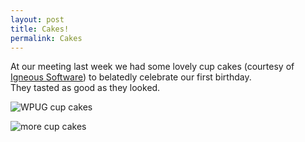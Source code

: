 ```yaml
---
layout: post
title: Cakes!
permalink: Cakes
---
```


At our meeting last week we had some lovely cup cakes (courtesy of [Igneous Software](http://www.ignii.com/software/)) to belatedly celebrate our first birthday.  
They tasted as good as they looked.

![WPUG cup cakes](https://mrlacey.github.io/winappsldn/images/cakes1_cropped.jpg)

![more cup cakes](https://mrlacey.github.io/winappsldn/images/cakes2_cropped.jpg)
